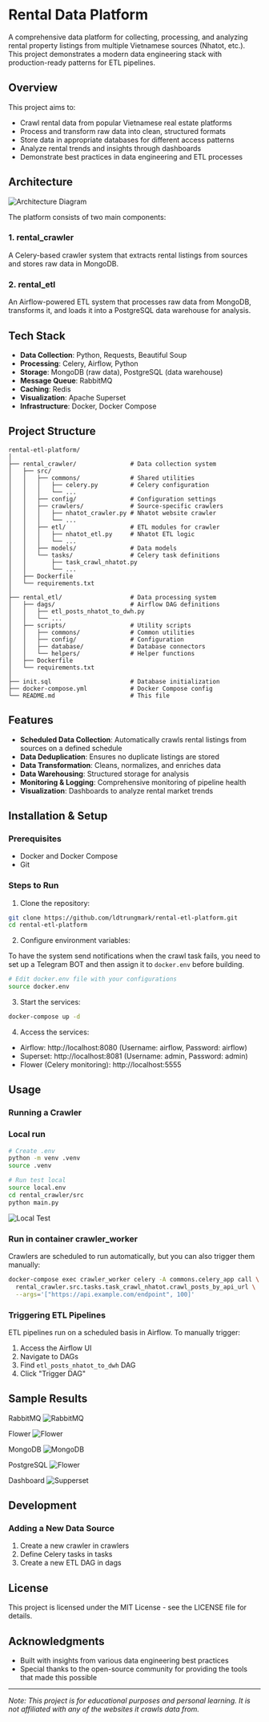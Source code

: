 # Rental Data Platform

A comprehensive data platform for collecting, processing, and analyzing rental property listings from multiple Vietnamese sources (Nhatot, etc.). This project demonstrates a modern data engineering stack with production-ready patterns for ETL pipelines.

## Overview

This project aims to:
- Crawl rental data from popular Vietnamese real estate platforms
- Process and transform raw data into clean, structured formats
- Store data in appropriate databases for different access patterns
- Analyze rental trends and insights through dashboards
- Demonstrate best practices in data engineering and ETL processes

## Architecture

![Architecture Diagram](./img/architecher_diagram.png)

The platform consists of two main components:

### 1. rental_crawler
A Celery-based crawler system that extracts rental listings from sources and stores raw data in MongoDB.

### 2. rental_etl
An Airflow-powered ETL system that processes raw data from MongoDB, transforms it, and loads it into a PostgreSQL data warehouse for analysis.

## Tech Stack

- **Data Collection**: Python, Requests, Beautiful Soup
- **Processing**: Celery, Airflow, Python
- **Storage**: MongoDB (raw data), PostgreSQL (data warehouse)
- **Message Queue**: RabbitMQ
- **Caching**: Redis
- **Visualization**: Apache Superset
- **Infrastructure**: Docker, Docker Compose

## Project Structure

```
rental-etl-platform/
│
├── rental_crawler/               # Data collection system
│   ├── src/
│   │   ├── commons/              # Shared utilities
│   │   │   ├── celery.py         # Celery configuration
│   │   │   └── ...
│   │   ├── config/               # Configuration settings
│   │   ├── crawlers/             # Source-specific crawlers
│   │   │   ├── nhatot_crawler.py # Nhatot website crawler
│   │   │   └── ...
│   │   ├── etl/                  # ETL modules for crawler
│   │   │   ├── nhatot_etl.py     # Nhatot ETL logic
│   │   │   └── ...
│   │   ├── models/               # Data models
│   │   └── tasks/                # Celery task definitions
│   │       ├── task_crawl_nhatot.py
│   │       └── ...
│   ├── Dockerfile
│   └── requirements.txt
│
├── rental_etl/                   # Data processing system
│   ├── dags/                     # Airflow DAG definitions
│   │   ├── etl_posts_nhatot_to_dwh.py
│   │   └── ...
│   ├── scripts/                  # Utility scripts
│   │   ├── commons/              # Common utilities
│   │   ├── config/               # Configuration
│   │   ├── database/             # Database connectors
│   │   └── helpers/              # Helper functions
│   ├── Dockerfile
│   └── requirements.txt
│
├── init.sql                      # Database initialization
├── docker-compose.yml            # Docker Compose config
└── README.md                     # This file
```

## Features

- **Scheduled Data Collection**: Automatically crawls rental listings from sources on a defined schedule
- **Data Deduplication**: Ensures no duplicate listings are stored
- **Data Transformation**: Cleans, normalizes, and enriches data
- **Data Warehousing**: Structured storage for analysis
- **Monitoring & Logging**: Comprehensive monitoring of pipeline health
- **Visualization**: Dashboards to analyze rental market trends

## Installation & Setup

### Prerequisites

- Docker and Docker Compose
- Git

### Steps to Run

1. Clone the repository:
```bash
git clone https://github.com/ldtrungmark/rental-etl-platform.git
cd rental-etl-platform
```

2. Configure environment variables:

To have the system send notifications when the crawl task fails, you need to set up a Telegram BOT and then assign it to `docker.env` before building.

```bash
# Edit docker.env file with your configurations
source docker.env
```

3. Start the services:
```bash
docker-compose up -d
```

4. Access the services:
- Airflow: http://localhost:8080 (Username: airflow, Password: airflow)
- Superset: http://localhost:8081 (Username: admin, Password: admin)
- Flower (Celery monitoring): http://localhost:5555

## Usage

### Running a Crawler

### Local run
```bash
# Create .env
python -m venv .venv
source .venv

# Run test local
source local.env
cd rental_crawler/src
python main.py
```
![Local Test](./img/local_test.png)

### Run in container crawler_worker
Crawlers are scheduled to run automatically, but you can also trigger them manually:

```bash
docker-compose exec crawler_worker celery -A commons.celery_app call \
  rental_crawler.src.tasks.task_crawl_nhatot.crawl_posts_by_api_url \
  --args='["https://api.example.com/endpoint", 100]'
```

### Triggering ETL Pipelines

ETL pipelines run on a scheduled basis in Airflow. To manually trigger:

1. Access the Airflow UI
2. Navigate to DAGs
3. Find `etl_posts_nhatot_to_dwh` DAG
4. Click "Trigger DAG"

## Sample Results

RabbitMQ
![RabbitMQ](./img/rabbitmq.png)

Flower
![Flower](./img/flower.png)

MongoDB
![MongoDB](./img/mongodb.png)

PostgreSQL
![Flower](./img/postgres.png)

Dashboard
![Supperset](./img/dashboard.png)

## Development

### Adding a New Data Source

1. Create a new crawler in crawlers
2. Define Celery tasks in tasks
3. Create a new ETL DAG in dags

## License

This project is licensed under the MIT License - see the LICENSE file for details.

## Acknowledgments

- Built with insights from various data engineering best practices
- Special thanks to the open-source community for providing the tools that made this possible

---

*Note: This project is for educational purposes and personal learning. It is not affiliated with any of the websites it crawls data from.*
